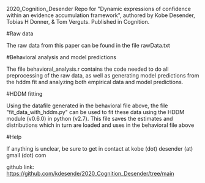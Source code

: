2020_Cognition_Desender
Repo for "Dynamic expressions of confidence within an evidence accumulation framework", authored by Kobe Desender, Tobias H Donner, & Tom Verguts. Published in Cognition.

#Raw data

The raw data from this paper can be found in the file rawData.txt

#Behavioral analysis and model predictions

The file behavioral_analysis.r contains the code needed to do all preprocessing of the raw data, as well as generating model predictions from the hddm fit and analyzing both empirical data and model predictions.

#HDDM fitting

Using the datafile generated in the behavioral file above, the file "fit_data_with_hddm.py" can be used to fit these data using the HDDM module (v0.6.0) in python (v2.7). This file saves the estimates and distributions which in turn are loaded and uses in the behavioral file above

#Help

If anything is unclear, be sure to get in contact at kobe (dot) desender (at) gmail (dot) com



github link:
https://github.com/kdesende/2020_Cognition_Desender/tree/main
